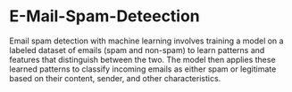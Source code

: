 # E-Mail-Spam-Deteection
Email spam detection with machine learning involves training a model on a labeled dataset of emails (spam and non-spam) to learn patterns and features that distinguish between the two. The model then applies these learned patterns to classify incoming emails as either spam or legitimate based on their content, sender, and other characteristics.
